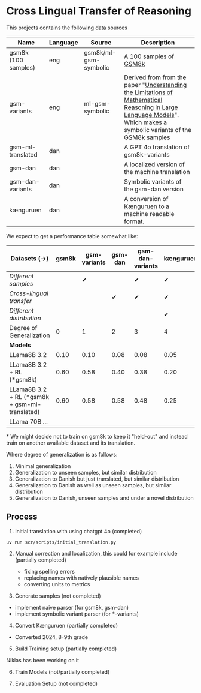 # Cross Lingual Transfer of Reasoning



This projects contains the following data sources

| Name                | Language | Source                | Description                                                                                                                                                                                                                     |
| ------------------- | -------- | --------------------- | ------------------------------------------------------------------------------------------------------------------------------------------------------------------------------------------------------------------------------- |
| gsm8k (100 samples) | eng      | gsm8k/ml-gsm-symbolic | A 100 samples of [GSM8k](https://huggingface.co/datasets/openai/gsm8k)                                                                                                                                                          |
| gsm-variants        | eng      | ml-gsm-symbolic       | Derived from from the paper "[Understanding the Limitations of Mathematical Reasoning in Large Language Models](https://machinelearning.apple.com/research/gsm-symbolic)". Which makes a symbolic variants of the GSM8k samples |
| gsm-ml-translated   | dan      |                       | A GPT 4o translation of gsm8k-variants                                                                                                                                                                                          |
| gsm-dan             | dan      |                       | A localized version of the machine translation                                                                                                                                                                                  |
| gsm-dan-variants    | dan      |                       | Symbolic variants of the gsm-dan version                                                                                                                                                                                        |
| kænguruen           | dan      |                       | A conversion of [Kænguruen](https://kaenguruen.dk/wp-content/uploads/2024/05/Kaenguruen-2024-8-9-svar-og-losning.pdf) to a machine readable format.                                                                             |


We expect to get a performance table somewhat like:

| Datasets (→)                                   | gsm8k | gsm-variants | gsm-dan | gsm-dan-variants | kænguruen |
| ---------------------------------------------- | ----- | ------------ | ------- | ---------------- | --------- |
| *Different samples*                            |       | ✔︎            |         | ✔︎                | ✔︎         |
| *Cross-lingual transfer*                       |       |              | ✔︎       | ✔︎                | ✔︎         |
| *Different distribution*                       |       |              |         |                  | ✔︎         |
| Degree of Generalization                       | 0     | 1            | 2       | 3                | 4         |
| **Models**                                     |       |              |         |                  |           |
| LLama8B 3.2                                    | 0.10  | 0.10         | 0.08    | 0.08             | 0.05      |
| LLama8B 3.2 +  RL (*gsm8k)                     | 0.60  | 0.58         | 0.40    | 0.38             | 0.20      |
| LLama8B 3.2 +  RL (*gsm8k + gsm-ml-translated) | 0.60  | 0.58         | 0.58    | 0.48             | 0.25      |
| LLama 70B ...                                  |       |              |         |                  |           |

\* We might decide not to train on gsm8k to keep it "held-out" and instead train on another available dataset and its translation.

Where degree of generalization is as follows:

1) Minimal generalization
2) Generalization to unseen samples, but similar distribution
3) Generalization to Danish but just translated, but similar distribution
4) Generalization to Danish as well as unseen samples, but similar distribution
5) Generalization to Danish, unseen samples and under a novel distribution

## Process

1) Initial translation with using chatgpt 4o (completed)
```
uv run scr/scripts/initial_translation.py
```

2) Manual correction and localization, this could for example include (partially completed)
    - fixing spelling errors
    - replacing names with natively plausible names
    - converting units to metrics

3) Generate samples (not completed)

- implement naive parser (for gsm8k, gsm-dan)
- implement symbolic variant parser (for *-variants)

4) Convert Kænguruen (partially completed)

- Converted 2024, 8-9th grade

5) Build Training setup (partially completed)

Niklas has been working on it

6) Train Models (not/partially completed) 

7) Evaluation Setup (not completed)

